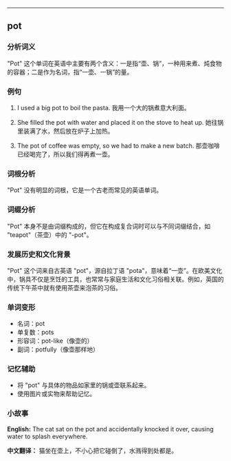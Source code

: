 
---------------
## pot
### 分析词义
"Pot" 这个单词在英语中主要有两个含义：一是指“壶、锅”，一种用来煮、炖食物的容器；二是作为名词，指“一壶、一锅”的量。

### 例句
1. I used a big pot to boil the pasta.
   我用一个大的锅煮意大利面。

2. She filled the pot with water and placed it on the stove to heat up.
   她往锅里装满了水，然后放在炉子上加热。

3. The pot of coffee was empty, so we had to make a new batch.
   那壶咖啡已经喝完了，所以我们得再煮一壶。

### 词根分析
"Pot" 没有明显的词根，它是一个古老而常见的英语单词。

### 词缀分析
"Pot" 本身不是由词缀构成的，但它在构成复合词时可以与不同词缀结合，如 "teapot"（茶壶）中的 "-pot"。

### 发展历史和文化背景
"Pot" 这个词来自古英语 "pot"，源自拉丁语 "pota"，意味着“一壶”。在欧美文化中，锅具不仅是烹饪的工具，也常常与家庭生活和文化习俗相关联。例如，英国的传统下午茶中就有使用茶壶来泡茶的习俗。

### 单词变形
- 名词：pot
- 单复数：pots
- 形容词：pot-like（像壶的）
- 副词：potfully（像壶那样地）

### 记忆辅助
- 将 "pot" 与具体的物品如家里的锅或壶联系起来。
- 使用图片或实物来帮助记忆。

### 小故事
**English:**
The cat sat on the pot and accidentally knocked it over, causing water to splash everywhere.

**中文翻译：**
猫坐在壶上，不小心把它碰倒了，水溅得到处都是。

